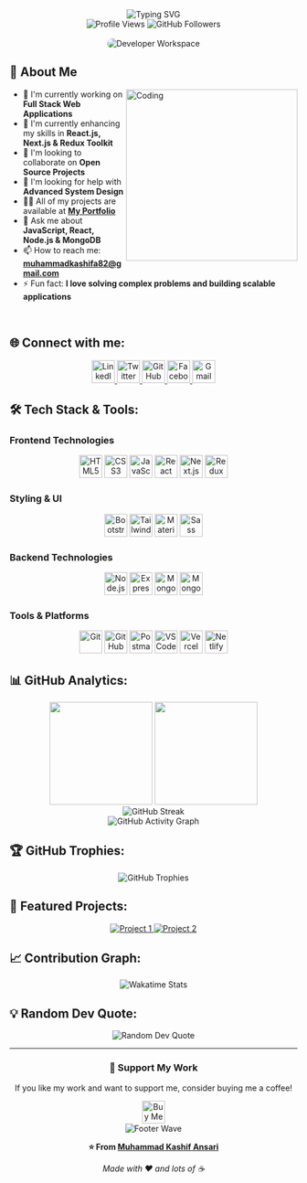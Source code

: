 <div align="center">
  <img src="https://readme-typing-svg.herokuapp.com?font=Fira+Code&size=30&duration=3000&pause=1000&color=00D9FF&center=true&vCenter=true&width=600&lines=Hi+%F0%9F%91%8B%2C+I'm+Muhammad+Kashif+Ansari;MERN+Stack+Developer;Full+Stack+Engineer;Always+Learning+New+Things!" alt="Typing SVG" />
</div>

<div align="center">
  <img src="https://komarev.com/ghpvc/?username=MuhammadKashifAnsari123&label=Profile%20views&color=0e75b6&style=flat" alt="Profile Views" />
  <img src="https://img.shields.io/github/followers/MuhammadKashifAnsari123?label=Followers&style=social" alt="GitHub Followers" />
</div>

<br/>

<div align="center">
  <img src="/placeholder.svg?height=300&width=400" alt="Developer Workspace" style="border-radius: 10px;" />
</div>

## 🚀 About Me

<img align="right" alt="Coding" width="300" src="/placeholder.svg?height=250&width=300">

- 🔭 I'm currently working on **Full Stack Web Applications**
- 🌱 I'm currently enhancing my skills in **React.js, Next.js & Redux Toolkit**
- 👯 I'm looking to collaborate on **Open Source Projects**
- 🤝 I'm looking for help with **Advanced System Design**
- 👨‍💻 All of my projects are available at **[My Portfolio](your-portfolio-link.com)**
- 💬 Ask me about **JavaScript, React, Node.js & MongoDB**
- 📫 How to reach me: **muhammadkashifa82@gmail.com**
- ⚡ Fun fact: **I love solving complex problems and building scalable applications**

<br clear="both"/>

## 🌐 Connect with me:

<div align="center">
  <a href="https://www.linkedin.com/in/muhammad-kashif-ansari-2186a5277/" target="_blank">
    <img src="https://img.shields.io/badge/LinkedIn-0077B5?style=for-the-badge&logo=linkedin&logoColor=white&logoWidth=20" alt="LinkedIn" height="40"/>
  </a>
  <a href="your-twitter-link" target="_blank">
    <img src="https://img.shields.io/badge/Twitter-1DA1F2?style=for-the-badge&logo=twitter&logoColor=white&logoWidth=20" alt="Twitter" height="40"/>
  </a>
  <a href="https://github.com/MuhammadKashifAnsari123" target="_blank">
    <img src="https://img.shields.io/badge/GitHub-100000?style=for-the-badge&logo=github&logoColor=white&logoWidth=20" alt="GitHub" height="40"/>
  </a>
  <a href="https://www.facebook.com/kashifansari.kashifansari.9256" target="_blank">
    <img src="https://img.shields.io/badge/Facebook-1877F2?style=for-the-badge&logo=facebook&logoColor=white&logoWidth=20" alt="Facebook" height="40"/>
  </a>
  <a href="mailto:muhammadkashifa82@gmail.com" target="_blank">
    <img src="https://img.shields.io/badge/Gmail-D14836?style=for-the-badge&logo=gmail&logoColor=white&logoWidth=20" alt="Gmail" height="40"/>
  </a>
</div>

## 🛠️ Tech Stack & Tools:

### Frontend Technologies
<div align="center">
  <img src="https://img.shields.io/badge/HTML5-E34F26?style=for-the-badge&logo=html5&logoColor=white&logoWidth=20" alt="HTML5" height="40"/>
  <img src="https://img.shields.io/badge/CSS3-1572B6?style=for-the-badge&logo=css3&logoColor=white&logoWidth=20" alt="CSS3" height="40"/>
  <img src="https://img.shields.io/badge/JavaScript-F7DF1E?style=for-the-badge&logo=javascript&logoColor=black&logoWidth=20" alt="JavaScript" height="40"/>
  <img src="https://img.shields.io/badge/React-20232A?style=for-the-badge&logo=react&logoColor=61DAFB&logoWidth=20" alt="React" height="40"/>
  <img src="https://img.shields.io/badge/Next.js-000000?style=for-the-badge&logo=next.js&logoColor=white&logoWidth=20" alt="Next.js" height="40"/>
  <img src="https://img.shields.io/badge/Redux-593D88?style=for-the-badge&logo=redux&logoColor=white&logoWidth=20" alt="Redux" height="40"/>
</div>

### Styling & UI
<div align="center">
  <img src="https://img.shields.io/badge/Bootstrap-563D7C?style=for-the-badge&logo=bootstrap&logoColor=white&logoWidth=20" alt="Bootstrap" height="40"/>
  <img src="https://img.shields.io/badge/Tailwind_CSS-38B2AC?style=for-the-badge&logo=tailwind-css&logoColor=white&logoWidth=20" alt="TailwindCSS" height="40"/>
  <img src="https://img.shields.io/badge/Material--UI-0081CB?style=for-the-badge&logo=material-ui&logoColor=white&logoWidth=20" alt="Material-UI" height="40"/>
  <img src="https://img.shields.io/badge/Sass-CC6699?style=for-the-badge&logo=sass&logoColor=white&logoWidth=20" alt="Sass" height="40"/>
</div>

### Backend Technologies
<div align="center">
  <img src="https://img.shields.io/badge/Node.js-43853D?style=for-the-badge&logo=node.js&logoColor=white&logoWidth=20" alt="Node.js" height="40"/>
  <img src="https://img.shields.io/badge/Express.js-404D59?style=for-the-badge&logo=express&logoColor=white&logoWidth=20" alt="Express.js" height="40"/>
  <img src="https://img.shields.io/badge/MongoDB-4EA94B?style=for-the-badge&logo=mongodb&logoColor=white&logoWidth=20" alt="MongoDB" height="40"/>
  <img src="https://img.shields.io/badge/Mongoose-880000?style=for-the-badge&logo=mongoose&logoColor=white&logoWidth=20" alt="Mongoose" height="40"/>
</div>

### Tools & Platforms
<div align="center">
  <img src="https://img.shields.io/badge/Git-F05032?style=for-the-badge&logo=git&logoColor=white&logoWidth=20" alt="Git" height="40"/>
  <img src="https://img.shields.io/badge/GitHub-100000?style=for-the-badge&logo=github&logoColor=white&logoWidth=20" alt="GitHub" height="40"/>
  <img src="https://img.shields.io/badge/Postman-FF6C37?style=for-the-badge&logo=postman&logoColor=white&logoWidth=20" alt="Postman" height="40"/>
  <img src="https://img.shields.io/badge/VS_Code-007ACC?style=for-the-badge&logo=visual-studio-code&logoColor=white&logoWidth=20" alt="VS Code" height="40"/>
  <img src="https://img.shields.io/badge/Vercel-000000?style=for-the-badge&logo=vercel&logoColor=white&logoWidth=20" alt="Vercel" height="40"/>
  <img src="https://img.shields.io/badge/Netlify-00C7B7?style=for-the-badge&logo=netlify&logoColor=white&logoWidth=20" alt="Netlify" height="40"/>
</div>

## 📊 GitHub Analytics:

<div align="center">
  <img height="180em" src="https://github-readme-stats.vercel.app/api?username=MuhammadKashifAnsari123&show_icons=true&theme=tokyonight&include_all_commits=true&count_private=true&hide_border=true&bg_color=0D1117&title_color=00D9FF&icon_color=00D9FF&text_color=FFFFFF"/>
  <img height="180em" src="https://github-readme-stats.vercel.app/api/top-langs/?username=MuhammadKashifAnsari123&layout=compact&theme=tokyonight&hide_border=true&bg_color=0D1117&title_color=00D9FF&text_color=FFFFFF"/>
</div>

<div align="center">
  <img src="https://github-readme-streak-stats.herokuapp.com/?user=MuhammadKashifAnsari123&theme=tokyonight&hide_border=true&background=0D1117&stroke=00D9FF&ring=00D9FF&fire=00D9FF&currStreakLabel=FFFFFF" alt="GitHub Streak"/>
</div>

<div align="center">
  <img src="https://github-readme-activity-graph.vercel.app/graph?username=MuhammadKashifAnsari123&theme=tokyo-night&hide_border=true&bg_color=0D1117&color=00D9FF&line=00D9FF&point=FFFFFF" alt="GitHub Activity Graph"/>
</div>

## 🏆 GitHub Trophies:

<div align="center">
  <img src="https://github-profile-trophy.vercel.app/?username=MuhammadKashifAnsari123&theme=tokyonight&no-frame=true&no-bg=true&margin-w=4&row=1" alt="GitHub Trophies"/>
</div>

## 💼 Featured Projects:

<div align="center">
  <a href="https://github.com/MuhammadKashifAnsari123/project1">
    <img src="https://github-readme-stats.vercel.app/api/pin/?username=MuhammadKashifAnsari123&repo=project1&theme=tokyonight&hide_border=true&bg_color=0D1117&title_color=00D9FF&text_color=FFFFFF" alt="Project 1"/>
  </a>
  <a href="https://github.com/MuhammadKashifAnsari123/project2">
    <img src="https://github-readme-stats.vercel.app/api/pin/?username=MuhammadKashifAnsari123&repo=project2&theme=tokyonight&hide_border=true&bg_color=0D1117&title_color=00D9FF&text_color=FFFFFF" alt="Project 2"/>
  </a>
</div>

## 📈 Contribution Graph:

<div align="center">
  <img src="https://github-readme-stats.vercel.app/api/wakatime?username=MuhammadKashifAnsari123&theme=tokyonight&hide_border=true&bg_color=0D1117&title_color=00D9FF&text_color=FFFFFF" alt="Wakatime Stats"/>
</div>

## 💡 Random Dev Quote:

<div align="center">
  <img src="https://quotes-github-readme.vercel.app/api?type=horizontal&theme=tokyonight&border=true" alt="Random Dev Quote"/>
</div>

---

<div align="center">
  <h3>💖 Support My Work</h3>
  <p>If you like my work and want to support me, consider buying me a coffee!</p>
  <a href="https://www.buymeacoffee.com/kashifansari" target="_blank">
    <img src="https://img.shields.io/badge/Buy_Me_A_Coffee-FFDD00?style=for-the-badge&logo=buy-me-a-coffee&logoColor=black&logoWidth=20" alt="Buy Me A Coffee" height="40"/>
  </a>
</div>

<div align="center">
  <img src="https://capsule-render.vercel.app/api?type=waving&color=gradient&height=100&section=footer&animation=fadeIn" alt="Footer Wave"/>
</div>

<div align="center">
  <p><strong>⭐ From <a href="https://github.com/MuhammadKashifAnsari123">Muhammad Kashif Ansari</a></strong></p>
  <p><em>Made with ❤️ and lots of ☕</em></p>
</div>
